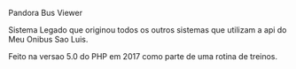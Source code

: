Pandora Bus Viewer

Sistema Legado que originou todos os outros sistemas que utilizam a api do Meu Onibus Sao Luis.

Feito na versao 5.0 do PHP em 2017 como parte de uma rotina de treinos.